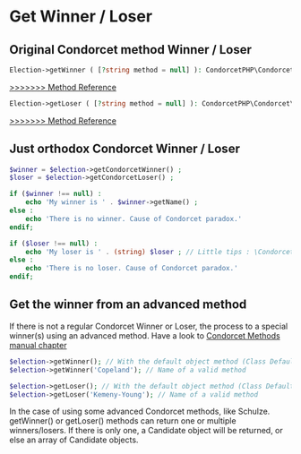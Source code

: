 # Get Winner / Loser

## Original Condorcet method Winner / Loser

```php
Election->getWinner ( [?string method = null] ): CondorcetPHP\Condorcet\Candidate|array|null
```
[>>>>>>> Method Reference](https://github.com/julien-boudry/Condorcet/blob/master/Documentation/Election%20Class/public%20Election--getWinner.md)

```php
Election->getLoser ( [?string method = null] ): CondorcetPHP\Condorcet\Candidate|array|null
```
[>>>>>>> Method Reference](https://github.com/julien-boudry/Condorcet/blob/master/Documentation/Election%20Class/public%20Election--getLoser.md)

## Just orthodox Condorcet Winner / Loser
```php
$winner = $election->getCondorcetWinner() ;
$loser = $election->getCondorcetLoser() ;

if ($winner !== null) :
    echo 'My winner is ' . $winner->getName() ;
else :
    echo 'There is no winner. Cause of Condorcet paradox.'
endif;

if ($loser !== null) :
    echo 'My loser is ' . (string) $loser ; // Little tips : \CondorcetPHP\Condorcet\Candidate implement __toString() magic method.
else :
    echo 'There is no loser. Cause of Condorcet paradox.'
endif;
```


## Get the winner from an advanced method

If there is not a regular Condorcet Winner or Loser, the process to a special winner(s) using an advanced method.
Have a look to [Condorcet Methods manual chapter](https://github.com/julien-boudry/Condorcet/wiki/I-%23-Installation-%26-Basic-Configuration-%23-2.-Condorcet-Methods)

```php
$election->getWinner(); // With the default object method (Class Default: Schulze Winning)
$election->getWinner('Copeland'); // Name of a valid method

$election->getLoser(); // With the default object method (Class Default: Schulze Winning)
$election->getLoser('Kemeny-Young'); // Name of a valid method
```

In the case of using some advanced Condorcet methods, like Schulze. getWinner() or getLoser() methods can return one or multiple winners/losers. If there is only one, a Candidate object will be returned, or else an array of Candidate objects.

